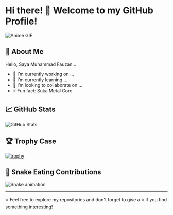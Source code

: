 # Hi there! 👋 Welcome to my GitHub Profile!

![Anime GIF](https://media.giphy.com/media/X8xTHb8JVXwRi/giphy.gif?cid=ecf05e47v3y56fj1vvn9o0oj1dkhpflvodb8be8p0w4gc2yq&ep=v1_gifs_search&rid=giphy.gif&ct=g)

## 🌟 About Me

Hello, Saya Muhammad Fauzan...

- 🔭 I’m currently working on ...
- 🌱 I’m currently learning ...
- 👯 I’m looking to collaborate on ...
- ⚡ Fun fact: Suka Metal Core

## 📈 GitHub Stats

![GitHub Stats](https://github-readme-stats.vercel.app/api?username=mhmmdffzz&show_icons=true&theme=radical)

## 🏆 Trophy Case

[![trophy](https://github-profile-trophy.vercel.app/?username=mhmmdffzz&theme=onedark)](https://github.com/ryo-ma/github-profile-trophy)

## 🐍 Snake Eating Contributions

![Snake animation](https://github.com/username/mhmmdffzz/blob/output/github-contribution-grid-snake.svg)

---

⭐️ Feel free to explore my repositories and don't forget to give a ⭐️ if you find something interesting!
